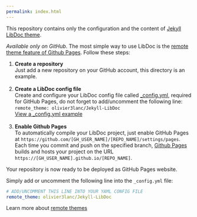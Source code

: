 ```yaml
---
permalink: index.html
---
```

This repository contains only the configuration and the content of [Jekyll LibDoc theme](https://github.com/olivier3lanc/Jekyll-LibDoc).

*Available only on GitHub*. The most simple way to use LibDoc is the [remote theme feature of Github Pages](https://docs.github.com/en/pages/setting-up-a-github-pages-site-with-jekyll/adding-a-theme-to-your-github-pages-site-using-jekyll#adding-a-theme). Follow these steps:

1. **Create a repository** <br>Just add a new repository on your GitHub account, this directory is an example.<br><br>
2. **Create a LibDoc config file** <br>Create and configure your LibDoc config file called [_config.yml](libdoc-config.html), required for GitHub Pages, do not forget to add/uncomment the following line:<br>`remote_theme: olivier3lanc/Jekyll-LibDoc`<br>[View a _config.yml example](https://github.com/olivier3lanc/LibDoc-remote-demo/blob/main/_config.yml)<br><br>
3. **Enable Github Pages** <br>To automatically compile your LibDoc project, just enable GitHub Pages at `https://github.com/[GH_USER_NAME]/[REPO_NAME]/settings/pages`. Each time you commit and push on the specified branch, [Github Pages](https://pages.github.com) builds and hosts your project on the URL `https://[GH_USER_NAME].github.io/[REPO_NAME]`.

Your repository is now ready to be deployed as GitHub Pages website.

 Simply add or uncomment the following line into the `_config.yml` file:

```yaml
# ADD/UNCOMMENT THIS LINE INTO YOUR YAML CONFIG FILE
remote_theme: olivier3lanc/Jekyll-LibDoc
```

Learn more about [remote themes](https://github.blog/2017-11-29-use-any-theme-with-github-pages/)
